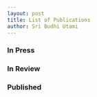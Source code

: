 ```yaml
---
layout: post
title: List of Publications
author: Sri Budhi Utami
---
```

### In Press

### In Review

### Published
